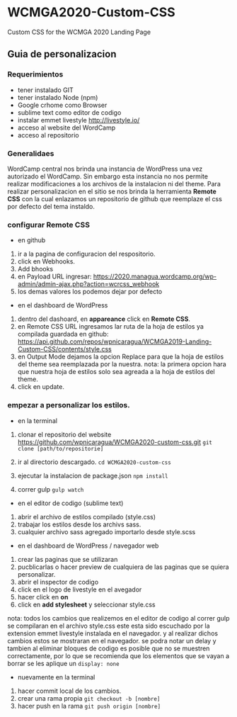 # WCMGA2020-Custom-CSS
Custom CSS for the WCMGA 2020 Landing Page

## Guia de personalizacion

### Requerimientos

* tener instalado GIT
* tener instalado Node (npm)
* Google crhome como Browser
* sublime text como editor de codigo
* instalar emmet livestyle http://livestyle.io/ 
* acceso al website del WordCamp
* acceso al repositorio

### Generalidaes
WordCamp central nos brinda una instancia de WordPress una vez autorizado el WordCamp. Sin embargo esta instancia no nos permite realizar modificaciones a los archivos de la instalacion ni del theme. Para realizar personalizacion en el sitio se nos brinda la herramienta **Remote CSS** con la cual enlazamos un repositorio de github que reemplaze el css por defecto del tema instaldo.

### configurar Remote CSS
* en github
1. ir a la pagina de configuracion del respositorio.
2. click en Webhooks.
3. Add bhooks
4. en Payload URL ingresar: https://2020.managua.wordcamp.org/wp-admin/admin-ajax.php?action=wcrcss_webhook 
5. los demas valores los podemos dejar por defecto

* en el dashboard de WordPress
1. dentro del dashoard, en **appareance** click en **Remote CSS**.
2. en Remote CSS URL ingresamos lar ruta de la hoja de estilos ya compilada guardada en github: https://api.github.com/repos/wpnicaragua/WCMGA2019-Landing-Custom-CSS/contents/style.css
3. en Output Mode dejamos la opcion Replace para que la hoja de estilos del theme sea reemplazada por la nuestra. nota: la primera opcion hara que nuestra hoja de estilos solo sea agreada a la hoja de estilos del theme.
4. click en update.

### empezar a personalizar los estilos.
* en la terminal
1. clonar el repositorio del website https://github.com/wpnicaragua/WCMGA2020-custom-css.git
`git clone [path/to/repositorie]`

2. ir al directorio descargado.
`cd WCMGA2020-custom-css`

3. ejecutar la instalacion de package.json 
`npm install`

4. correr gulp
`gulp watch`


* en el editor de codigo (sublime text)
1. abrir el archivo de estilos compilado (style.css)
2. trabajar los estilos desde los archivs sass.
3. cualquier archivo sass agregado importarlo desde style.scss

* en el dashboard de WordPress / navegador web
1. crear las paginas que se utilizaran
2. pucblicarlas o hacer preview de cualquiera de las paginas que se quiera personalizar.
3. abrir el inspector de codigo
4. click en el logo de livestyle en el avegador
5. hacer click en **on**
6. click en **add stylesheet** y seleccionar style.css

nota: todos los cambios que realizemos en el editor de codigo al correr gulp se compilaran en el archivo style.css
este esta sido escuchado por la extension emmet livestyle instalada en el navegador. y al realizar dichos cambios estos se mostraran en el navegador. se podra notar un delay y tambien al eliminar bloques de codigo es posible que no se muestren correctamente, por lo que se recomienda que los elementos que se vayan a borrar se les aplique un `display: none`

* nuevamente en la terminal
1. hacer commit local de los cambios.
2. crear una rama propia 
`git checkout -b [nombre]`
3. hacer push en la rama
`git push origin [nombre]`




